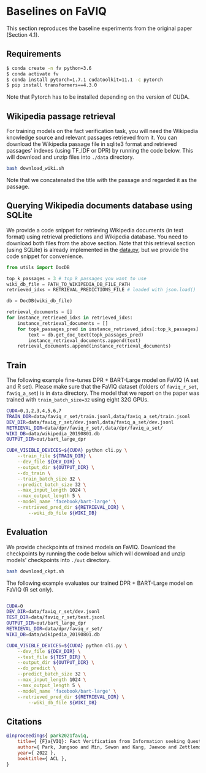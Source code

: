 # Baselines on FaVIQ

This section reproduces the baseline experiments from the original paper (Section 4.1).

## Requirements

```bash
$ conda create -n fv python=3.6
$ conda activate fv
$ conda install pytorch=1.7.1 cudatoolkit=11.1 -c pytorch
$ pip install transformers==4.3.0
```
Note that Pytorch has to be installed depending on the version of CUDA.

## Wikipedia passage retrieval

For training models on the fact verification task, you will need the Wikipedia knowledge source and relevant passages retrieved from it.
You can download the Wikipedia passage file in sqlite3 format and retrieved passages' indexes (using TF_IDF or DPR) by running the code below.
This will download and unzip files into `./data` directory.

```bash
bash download_wiki.sh
```

Note that we concatenated the title with the passage and regarded it as the passage.


## Querying Wikipedia documents database using SQLite

We provide a code snippet for retrieving Wikipedia documents (in text format) using retrieval predictions and Wikipedia database.
You need to download both files from the above section. Note that this retrieval section (using SQLite) is already implemented in 
the [data.py](https://github.com/faviq/faviq/blob/main/codes/data.py#L116-L125), but we provide the code snippet for convenience.


```python
from utils import DocDB

top_k_passages = 3 # top k passages you want to use
wiki_db_file = PATH_TO_WIKIPEDIA_DB_FILE_PATH
retrieved_idxs = RETRIEVAL_PREDICTIONS_FILE # loaded with json.load()

db = DocDB(wiki_db_file)

retrieval_documents = []
for instance_retrieved_idxs in retrieved_idxs:
    instance_retrieval_documents = []
    for topk_passages_pred in instance_retrieved_idxs[:top_k_passages]:
        text = db.get_doc_text(topk_passages_pred)
        instance_retrieval_documents.append(text)
    retrieval_documents.append(instance_retrieval_documents)
```


## Train

The following example fine-tunes DPR + BART-Large model on FaVIQ (A set and R set).
Please make sure that the FaVIQ dataset (folders of `faviq_r_set`, `faviq_a_set`) is in `data` directory. 
The model that we report on the paper was trained with `train_batch_size=32` using eight 32G GPUs.

```bash
CUDA=0,1,2,3,4,5,6,7
TRAIN_DIR=data/faviq_r_set/train.jsonl,data/faviq_a_set/train.jsonl
DEV_DIR=data/faviq_r_set/dev.jsonl,data/faviq_a_set/dev.jsonl
RETRIEVAL_DIR=data/dpr/faviq_r_set/,data/dpr/faviq_a_set/
WIKI_DB=data/wikipedia_20190801.db
OUTPUT_DIR=out/bart_large_dpr

CUDA_VISIBLE_DEVICES=${CUDA} python cli.py \
	--train_file ${TRAIN_DIR} \
	--dev_file ${DEV_DIR} \
	--output_dir ${OUTPUT_DIR} \
	--do_train \
	--train_batch_size 32 \
	--predict_batch_size 32 \
	--max_input_length 1024 \
	--max_output_length 5 \
	--model_name 'facebook/bart-large' \
	--retrieved_pred_dir ${RETRIEVAL_DIR} \
    	--wiki_db_file ${WIKI_DB} 
```

## Evaluation

We provide checkpoints of trained models on FaVIQ.
Download the checkpoints by running the code below which will download and unzip models' checkpoints into `./out` directory.

```bash
bash download_ckpt.sh
```

The following example evaluates our trained DPR + BART-Large model on FaVIQ (R set only).

```bash

CUDA=0
DEV_DIR=data/faviq_r_set/dev.jsonl
TEST_DIR=data/faviq_r_set/test.jsonl
OUTPUT_DIR=out/bart_large_dpr
RETRIEVAL_DIR=data/dpr/faviq_r_set/ 
WIKI_DB=data/wikipedia_20190801.db

CUDA_VISIBLE_DEVICES=${CUDA} python cli.py \
	--dev_file ${DEV_DIR} \
	--test_file ${TEST_DIR} \
	--output_dir ${OUTPUT_DIR} \
	--do_predict \
	--predict_batch_size 32 \
	--max_input_length 1024 \
	--max_output_length 5 \
	--model_name 'facebook/bart-large' \
	--retrieved_pred_dir ${RETRIEVAL_DIR} \
    	--wiki_db_file ${WIKI_DB}
```

## Citations
```bibtex
@inproceedings{ park2021faviq,
    title={ {F}a{VIQ}: Fact Verification from Information seeking Questions },
    author={ Park, Jungsoo and Min, Sewon and Kang, Jaewoo and Zettlemoyer, Luke and Hajishirzi, Hannaneh },
    year={ 2022 },
    booktitle={ ACL },
}
```
